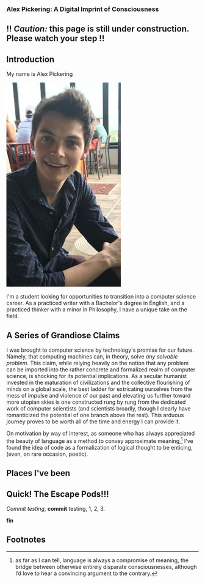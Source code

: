 ### Alex Pickering: A Digital Imprint of Consciousness

## !! _Caution:_ this page is still under construction. Please watch your step !!

## Introduction

My name is Alex Pickering

<img src="img/profile_pic.PNG" width="300"/>
<p>
I'm a student looking for opportunities to transition into a computer science career. As a practiced writer with a Bachelor's degree in English, and a practiced thinker with a minor in Philosophy, I have a unique take on the field.
</p>

## A Series of Grandiose Claims

I was brought to computer science by technology's promise for our future. Namely, that computing machines can, in theory, solve _any solvable problem._ This claim, while relying heavily on the notion that any problem can be imported into the rather concrete and formalized realm of computer science, is shocking for its potential implications. As a secular humanist invested in the maturation of civilizations and the collective flourishing of minds on a global scale, the best ladder for extricating ourselves from the mess of impulse and violence of our past and elevating us further toward more utopian skies is one constructed rung by rung from the dedicated work of computer scientists (and scientists broadly, though I clearly have romanticized the potential of one branch above the rest). This arduous journey proves to be worth all of the time and energy I can provide it.

On motivation by way of interest, as someone who has always appreciated the beauty of language as a method to convey approximate meaning,[^1] I've found the idea of code as a formalization of logical thought to be enticing, (even, on rare occasion, poetic).






[^1]: as far as I can tell, language is always a compromise of meaning, the bridge between otherwise entirely disparate consciousnesses, although I’d love to hear a convincing argument to the contrary.

## Places I've been



## Quick! The Escape Pods!!!


_Commit testing_, __commit__ testing, 1, 2, 3.


__fin__


## Footnotes
